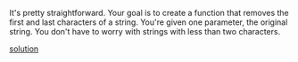 It's pretty straightforward. Your goal is to create a function that removes the first and last characters of a string. You're given one parameter, the original string. You don't have to worry with strings with less than two characters.

[solution](../solution/Remove\%20First\%20and\%20Last\%20Character.js)